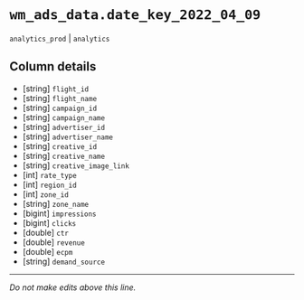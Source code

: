 # `wm_ads_data.date_key_2022_04_09`
`analytics_prod` | `analytics`

## Column details
* [string]    `flight_id`
* [string]    `flight_name`
* [string]    `campaign_id`
* [string]    `campaign_name`
* [string]    `advertiser_id`
* [string]    `advertiser_name`
* [string]    `creative_id`
* [string]    `creative_name`
* [string]    `creative_image_link`
* [int]       `rate_type`
* [int]       `region_id`
* [int]       `zone_id`
* [string]    `zone_name`
* [bigint]    `impressions`
* [bigint]    `clicks`
* [double]    `ctr`
* [double]    `revenue`
* [double]    `ecpm`
* [string]    `demand_source`

-------------------------------------------------------------------------------
*Do not make edits above this line.*
